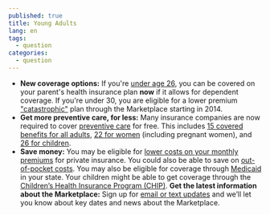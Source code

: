 ```yaml
---
published: true
title: Young Adults
lang: en
tags: 
  - question
categories: 
  - question
---
```


* **New coverage options:** If you're [under age 26](/can-i-keep-my-child-on-my-insurance-until-age-26), you can be covered on your parent's health insurance plan **now** if it allows for dependent coverage. If you're under 30, you are eligible for a lower premium ["catastrophic"](/can-i-buy-a-catastrophic-plan) plan through the Marketplace starting in 2014.
* **Get more preventive care, for less:** Many insurance companies are now required to cover [preventive care](/what-are-my-preventive-care-benefits) for free. This includes [15 covered benefits for all adults](/what-are-my-preventive-care-benefits/#part=1), [22 for women](/what-are-my-preventive-care-benefits/#part=2) (including pregnant women), and [26 for children](/what-are-my-preventive-care-benefits/#part=3).
* **Save money:** You may be eligible for [lower costs on your monthly premiums](/will-i-qualify-to-save-on-monthly-premiums) for private insurance. You could also be able to save on [out-of-pocket costs](/will-i-qualify-to-save-on-out-of-pocket-costs).
You may also be eligible for coverage through [Medicaid](/do-i-qualify-for-medicaid) in your state. Your children might be able to get coverage through the [Children’s Health Insurance Program (CHIP)](/are-my-children-eligible-for-chip). 
**Get the latest information about the Marketplace:** Sign up for [email or text updates](/subscribe) and we’ll let you know about key dates and news about the Marketplace.
